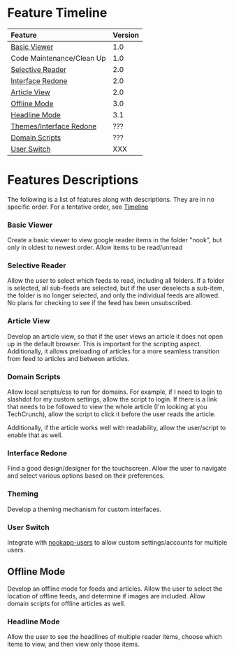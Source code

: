 # Feature Timeline #

| **Feature** | **Version** |
|:------------|:------------|
| [Basic Viewer](Features#Basic_Viewer.md) | 1.0 |
| Code Maintenance/Clean Up|1.0|
| [Selective Reader](Features#Selective_Reader.md)|2.0|
| [Interface Redone](Features#Interface_Redone.md)|2.0|
| [Article View](Features#Article_View.md)|2.0|
| [Offline Mode](Features#Offline_Mode.md)|3.0|
| [Headline Mode](Features#Headline_Mode.md)|3.1|
| [Themes/Interface Redone](Features#Theming.md)|???|
| [Domain Scripts](Features#Domain_Scripts.md)|???|
| [User Switch](Features#User_Switch.md)|XXX|

# Features Descriptions #
The following is a list of features along with descriptions.  They are in no specific order.  For a tentative order, see [Timeline](Features#Timeline.md)

### Basic Viewer ###
Create a basic viewer to view google reader items in the folder "nook", but only in oldest to newest order.  Allow items to be read/unread

### Selective Reader ###
Allow the user to select which feeds to read, including all folders.  If a folder is selected, all sub-feeds are selected, but if the user deselects a sub-item, the folder is no longer selected, and only the individual feeds are allowed.  No plans for checking to see if the feed has been unsubscribed.

### Article View ###
Develop an article view, so that if the user views an article it does not open up in the default browser.  This is important for the scripting aspect.  Additionally, it allows preloading of articles for a more seamless transition from feed to articles and between articles.

### Domain Scripts ###
Allow local scripts/css to run for domains.  For example, if I need to login to slashdot for my custom settings, allow the script to login.  If there is a link that needs to be followed to view the whole article (I'm looking at you TechCrunch), allow the script to click it before the user reads the article.

Additionally, if the article works well with readability, allow the user/script to enable that as well.

### Interface Redone ###
Find a good design/designer for the touchscreen.  Allow the user to navigate and select various options based on their preferences.

### Theming ###
Develop a theming mechanism for custom interfaces.

### User Switch ###
Integrate with [nookapp-users](http://code.google.com/p/nookapp-users/) to allow custom settings/accounts for multiple users.

## Offline Mode ##
Develop an offline mode for feeds and articles.  Allow the user to select the location of offline feeds, and determine if images are included.  Allow domain scripts for offline articles as well.

### Headline Mode ###
Allow the user to see the headlines of multiple reader items, choose which items to view, and then view only those items.